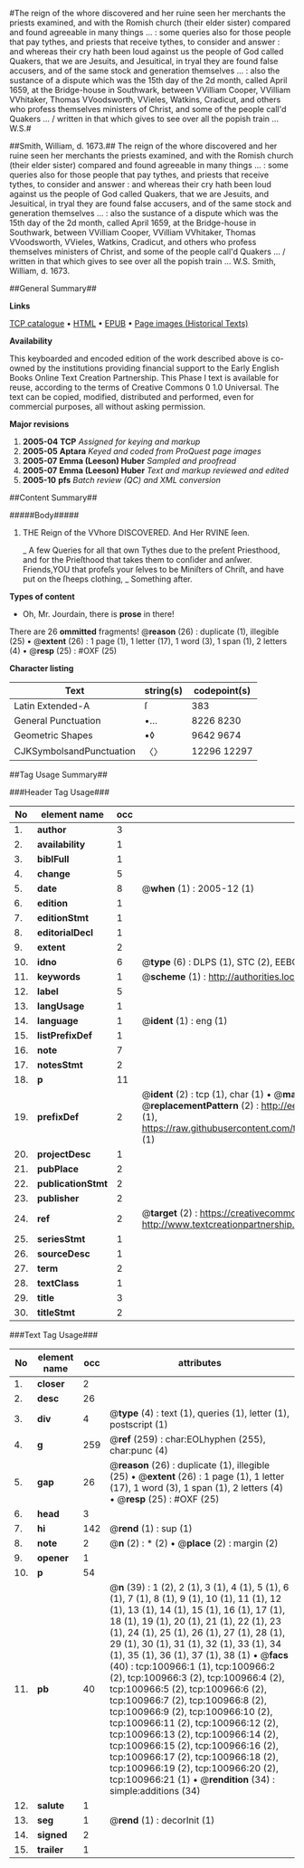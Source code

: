 #The reign of the whore discovered and her ruine seen her merchants the priests examined, and with the Romish church (their elder sister) compared and found agreeable in many things ... : some queries also for those people that pay tythes, and priests that receive tythes, to consider and answer : and whereas their cry hath been loud against us the people of God called Quakers, that we are Jesuits, and Jesuitical, in tryal they are found false accusers, and of the same stock and generation themselves ... : also the sustance of a dispute which was the 15th day of the 2d month, called April 1659, at the Bridge-house in Southwark, between VVilliam Cooper, VVilliam VVhitaker, Thomas VVoodsworth, VVieles, Watkins, Cradicut, and others who profess themselves ministers of Christ, and some of the people call'd Quakers ... / written in that which gives to see over all the popish train ... W.S.#

##Smith, William, d. 1673.##
The reign of the whore discovered and her ruine seen her merchants the priests examined, and with the Romish church (their elder sister) compared and found agreeable in many things ... : some queries also for those people that pay tythes, and priests that receive tythes, to consider and answer : and whereas their cry hath been loud against us the people of God called Quakers, that we are Jesuits, and Jesuitical, in tryal they are found false accusers, and of the same stock and generation themselves ... : also the sustance of a dispute which was the 15th day of the 2d month, called April 1659, at the Bridge-house in Southwark, between VVilliam Cooper, VVilliam VVhitaker, Thomas VVoodsworth, VVieles, Watkins, Cradicut, and others who profess themselves ministers of Christ, and some of the people call'd Quakers ... / written in that which gives to see over all the popish train ... W.S.
Smith, William, d. 1673.

##General Summary##

**Links**

[TCP catalogue](http://www.ota.ox.ac.uk/tcp/)  • 
[HTML](http://tei.it.ox.ac.uk/tcp/Texts-HTML/free/A70/A70985.html)  • 
[EPUB](http://tei.it.ox.ac.uk/tcp/Texts-EPUB/free/A70/A70985.epub) • 
[Page images (Historical Texts)](https://data.historicaltexts.jisc.ac.uk/view?pubId=eebo-13649179e&pageId=eebo-13649179e-100966-1)

**Availability**

This keyboarded and encoded edition of the
	       work described above is co-owned by the institutions
	       providing financial support to the Early English Books
	       Online Text Creation Partnership. This Phase I text is
	       available for reuse, according to the terms of Creative
	       Commons 0 1.0 Universal. The text can be copied,
	       modified, distributed and performed, even for
	       commercial purposes, all without asking permission.

**Major revisions**

1. __2005-04__ __TCP__ *Assigned for keying and markup*
1. __2005-05__ __Aptara__ *Keyed and coded from ProQuest page images*
1. __2005-07__ __Emma (Leeson) Huber__ *Sampled and proofread*
1. __2005-07__ __Emma (Leeson) Huber__ *Text and markup reviewed and edited*
1. __2005-10__ __pfs__ *Batch review (QC) and XML conversion*

##Content Summary##

#####Body#####

1. THE
Reign of the VVhore
DISCOVERED.
And Her RVINE ſeen.

    _ A few Queries for all that own Tythes due to the preſent
Priesthood, and for the Prieſthood that takes them to
conſider and anſwer.
Friends,YOU that profeſs your ſelves to be Miniſters of Chriſt,
and have put on the ſheeps clothing,
    _ Something after.

**Types of content**

  * Oh, Mr. Jourdain, there is **prose** in there!

There are 26 **ommitted** fragments! 
 @__reason__ (26) : duplicate (1), illegible (25)  •  @__extent__ (26) : 1 page (1), 1 letter (17), 1 word (3), 1 span (1), 2 letters (4)  •  @__resp__ (25) : #OXF (25)

**Character listing**


|Text|string(s)|codepoint(s)|
|---|---|---|
|Latin Extended-A|ſ|383|
|General Punctuation|•…|8226 8230|
|Geometric Shapes|▪◊|9642 9674|
|CJKSymbolsandPunctuation|〈〉|12296 12297|

##Tag Usage Summary##

###Header Tag Usage###

|No|element name|occ|attributes|
|---|---|---|---|
|1.|__author__|3||
|2.|__availability__|1||
|3.|__biblFull__|1||
|4.|__change__|5||
|5.|__date__|8| @__when__ (1) : 2005-12 (1)|
|6.|__edition__|1||
|7.|__editionStmt__|1||
|8.|__editorialDecl__|1||
|9.|__extent__|2||
|10.|__idno__|6| @__type__ (6) : DLPS (1), STC (2), EEBO-CITATION (1), OCLC (1), VID (1)|
|11.|__keywords__|1| @__scheme__ (1) : http://authorities.loc.gov/ (1)|
|12.|__label__|5||
|13.|__langUsage__|1||
|14.|__language__|1| @__ident__ (1) : eng (1)|
|15.|__listPrefixDef__|1||
|16.|__note__|7||
|17.|__notesStmt__|2||
|18.|__p__|11||
|19.|__prefixDef__|2| @__ident__ (2) : tcp (1), char (1)  •  @__matchPattern__ (2) : ([0-9\-]+):([0-9IVX]+) (1), (.+) (1)  •  @__replacementPattern__ (2) : http://eebo.chadwyck.com/downloadtiff?vid=$1&page=$2 (1), https://raw.githubusercontent.com/textcreationpartnership/Texts/master/tcpchars.xml#$1 (1)|
|20.|__projectDesc__|1||
|21.|__pubPlace__|2||
|22.|__publicationStmt__|2||
|23.|__publisher__|2||
|24.|__ref__|2| @__target__ (2) : https://creativecommons.org/publicdomain/zero/1.0/ (1), http://www.textcreationpartnership.org/docs/. (1)|
|25.|__seriesStmt__|1||
|26.|__sourceDesc__|1||
|27.|__term__|2||
|28.|__textClass__|1||
|29.|__title__|3||
|30.|__titleStmt__|2||


###Text Tag Usage###

|No|element name|occ|attributes|
|---|---|---|---|
|1.|__closer__|2||
|2.|__desc__|26||
|3.|__div__|4| @__type__ (4) : text (1), queries (1), letter (1), postscript (1)|
|4.|__g__|259| @__ref__ (259) : char:EOLhyphen (255), char:punc (4)|
|5.|__gap__|26| @__reason__ (26) : duplicate (1), illegible (25)  •  @__extent__ (26) : 1 page (1), 1 letter (17), 1 word (3), 1 span (1), 2 letters (4)  •  @__resp__ (25) : #OXF (25)|
|6.|__head__|3||
|7.|__hi__|142| @__rend__ (1) : sup (1)|
|8.|__note__|2| @__n__ (2) : * (2)  •  @__place__ (2) : margin (2)|
|9.|__opener__|1||
|10.|__p__|54||
|11.|__pb__|40| @__n__ (39) : 1 (2), 2 (1), 3 (1), 4 (1), 5 (1), 6 (1), 7 (1), 8 (1), 9 (1), 10 (1), 11 (1), 12 (1), 13 (1), 14 (1), 15 (1), 16 (1), 17 (1), 18 (1), 19 (1), 20 (1), 21 (1), 22 (1), 23 (1), 24 (1), 25 (1), 26 (1), 27 (1), 28 (1), 29 (1), 30 (1), 31 (1), 32 (1), 33 (1), 34 (1), 35 (1), 36 (1), 37 (1), 38 (1)  •  @__facs__ (40) : tcp:100966:1 (1), tcp:100966:2 (2), tcp:100966:3 (2), tcp:100966:4 (2), tcp:100966:5 (2), tcp:100966:6 (2), tcp:100966:7 (2), tcp:100966:8 (2), tcp:100966:9 (2), tcp:100966:10 (2), tcp:100966:11 (2), tcp:100966:12 (2), tcp:100966:13 (2), tcp:100966:14 (2), tcp:100966:15 (2), tcp:100966:16 (2), tcp:100966:17 (2), tcp:100966:18 (2), tcp:100966:19 (2), tcp:100966:20 (2), tcp:100966:21 (1)  •  @__rendition__ (34) : simple:additions (34)|
|12.|__salute__|1||
|13.|__seg__|1| @__rend__ (1) : decorInit (1)|
|14.|__signed__|2||
|15.|__trailer__|1||
